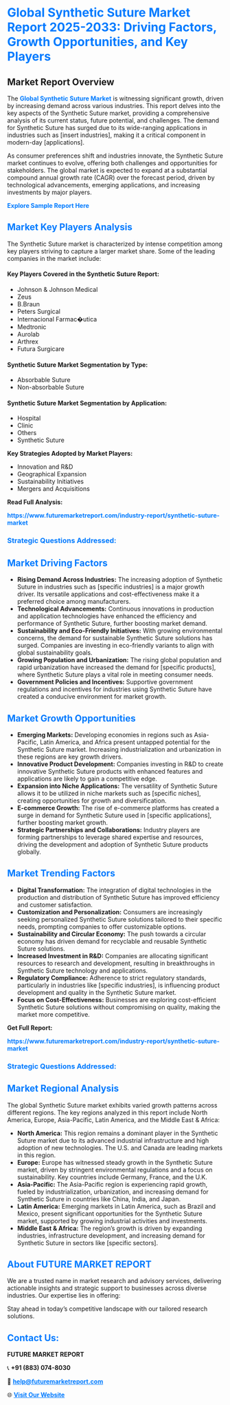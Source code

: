 <h1 style="color: #007BFF;">Global Synthetic Suture Market Report 2025-2033: Driving Factors, Growth Opportunities, and Key Players</h1>

<section id="overview">
<h2>Market Report Overview</h2>
<p>The <a href="https://www.futuremarketreport.com/industry-report/synthetic-suture-market" style="color: #007BFF; text-decoration: none;"><strong>Global Synthetic Suture Market</strong></a> is witnessing significant growth, driven by increasing demand across various industries. This report delves into the key aspects of the Synthetic Suture market, providing a comprehensive analysis of its current status, future potential, and challenges. The demand for Synthetic Suture has surged due to its wide-ranging applications in industries such as [insert industries], making it a critical component in modern-day [applications].</p>
<p>As consumer preferences shift and industries innovate, the Synthetic Suture market continues to evolve, offering both challenges and opportunities for stakeholders. The global market is expected to expand at a substantial compound annual growth rate (CAGR) over the forecast period, driven by technological advancements, emerging applications, and increasing investments by major players.</p>
</section>

<section id="overview">
<p><a href="https://www.futuremarketreport.com/request-sample/reportId=123362" style="color: #007BFF; text-decoration: none;"><strong>Explore Sample Report Here</strong></a></p>
</section>

<section id="key-players">
<h2 style="color: #007BFF;">Market Key Players Analysis</h2>
<p>The Synthetic Suture market is characterized by intense competition among key players striving to capture a larger market share. Some of the leading companies in the market include:</p>
<h4>Key Players Covered in the Synthetic Suture Report:</h4>
<ul><li>Johnson &amp; Johnson Medical</li><li>Zeus</li><li>B.Braun</li><li>Peters Surgical</li><li>Internacional Farmac�utica</li><li>Medtronic</li><li>Aurolab</li><li>Arthrex</li><li>Futura Surgicare</li></ul>
<h4>Synthetic Suture Market Segmentation by Type:</h4>
<ul><li>Absorbable Suture</li><li>Non-absorbable Suture</li></ul>

<h4>Synthetic Suture Market Segmentation by Application:</h4>
<ul><li>Hospital</li><li>Clinic</li><li>Others</li><li>Synthetic Suture</li></ul>
<p><strong>Key Strategies Adopted by Market Players:</strong></p>
<ul>
<li>Innovation and R&D</li>
<li>Geographical Expansion</li>
<li>Sustainability Initiatives</li>
<li>Mergers and Acquisitions</li>
</ul>
</section>

<section>
<p><strong>Read Full Analysis: </strong></p><a href="https://www.futuremarketreport.com/industry-report/synthetic-suture-market" style="color: #007BFF; text-decoration: none;"><strong>https://www.futuremarketreport.com/industry-report/synthetic-suture-market</strong></a>
<h3 style="color: #007BFF;">Strategic Questions Addressed:</h3>
</section>

<section id="driving-factors">
<h2 style="color: #007BFF;">Market Driving Factors</h2>
<ul>
<li><strong>Rising Demand Across Industries:</strong> The increasing adoption of Synthetic Suture in industries such as [specific industries] is a major growth driver. Its versatile applications and cost-effectiveness make it a preferred choice among manufacturers.</li>
<li><strong>Technological Advancements:</strong> Continuous innovations in production and application technologies have enhanced the efficiency and performance of Synthetic Suture, further boosting market demand.</li>
<li><strong>Sustainability and Eco-Friendly Initiatives:</strong> With growing environmental concerns, the demand for sustainable Synthetic Suture solutions has surged. Companies are investing in eco-friendly variants to align with global sustainability goals.</li>
<li><strong>Growing Population and Urbanization:</strong> The rising global population and rapid urbanization have increased the demand for [specific products], where Synthetic Suture plays a vital role in meeting consumer needs.</li>
<li><strong>Government Policies and Incentives:</strong> Supportive government regulations and incentives for industries using Synthetic Suture have created a conducive environment for market growth.</li>
</ul>
</section>

<section id="growth-opportunities">
<h2 style="color: #007BFF;">Market Growth Opportunities</h2>
<ul>
<li><strong>Emerging Markets:</strong> Developing economies in regions such as Asia-Pacific, Latin America, and Africa present untapped potential for the Synthetic Suture market. Increasing industrialization and urbanization in these regions are key growth drivers.</li>
<li><strong>Innovative Product Development:</strong> Companies investing in R&D to create innovative Synthetic Suture products with enhanced features and applications are likely to gain a competitive edge.</li>
<li><strong>Expansion into Niche Applications:</strong> The versatility of Synthetic Suture allows it to be utilized in niche markets such as [specific niches], creating opportunities for growth and diversification.</li>
<li><strong>E-commerce Growth:</strong> The rise of e-commerce platforms has created a surge in demand for Synthetic Suture used in [specific applications], further boosting market growth.</li>
<li><strong>Strategic Partnerships and Collaborations:</strong> Industry players are forming partnerships to leverage shared expertise and resources, driving the development and adoption of Synthetic Suture products globally.</li>
</ul>
</section>

<section id="trending-factors">
<h2 style="color: #007BFF;">Market Trending Factors</h2>
<ul>
<li><strong>Digital Transformation:</strong> The integration of digital technologies in the production and distribution of Synthetic Suture has improved efficiency and customer satisfaction.</li>
<li><strong>Customization and Personalization:</strong> Consumers are increasingly seeking personalized Synthetic Suture solutions tailored to their specific needs, prompting companies to offer customizable options.</li>
<li><strong>Sustainability and Circular Economy:</strong> The push towards a circular economy has driven demand for recyclable and reusable Synthetic Suture solutions.</li>
<li><strong>Increased Investment in R&D:</strong> Companies are allocating significant resources to research and development, resulting in breakthroughs in Synthetic Suture technology and applications.</li>
<li><strong>Regulatory Compliance:</strong> Adherence to strict regulatory standards, particularly in industries like [specific industries], is influencing product development and quality in the Synthetic Suture market.</li>
<li><strong>Focus on Cost-Effectiveness:</strong> Businesses are exploring cost-efficient Synthetic Suture solutions without compromising on quality, making the market more competitive.</li>
</ul>
</section>

<section>
<p><strong>Get Full Report: </strong></p><a href="https://www.futuremarketreport.com/industry-report/synthetic-suture-market" style="color: #007BFF; text-decoration: none;"><strong>https://www.futuremarketreport.com/industry-report/synthetic-suture-market</strong></a>
<h3 style="color: #007BFF;">Strategic Questions Addressed:</h3>
</section>


<section id="regional-analysis">
<h2 style="color: #007BFF;">Market Regional Analysis</h2>
<p>The global Synthetic Suture market exhibits varied growth patterns across different regions. The key regions analyzed in this report include North America, Europe, Asia-Pacific, Latin America, and the Middle East & Africa:</p>
<ul>
<li><strong>North America:</strong> This region remains a dominant player in the Synthetic Suture market due to its advanced industrial infrastructure and high adoption of new technologies. The U.S. and Canada are leading markets in this region.</li>
<li><strong>Europe:</strong> Europe has witnessed steady growth in the Synthetic Suture market, driven by stringent environmental regulations and a focus on sustainability. Key countries include Germany, France, and the U.K.</li>
<li><strong>Asia-Pacific:</strong> The Asia-Pacific region is experiencing rapid growth, fueled by industrialization, urbanization, and increasing demand for Synthetic Suture in countries like China, India, and Japan.</li>
<li><strong>Latin America:</strong> Emerging markets in Latin America, such as Brazil and Mexico, present significant opportunities for the Synthetic Suture market, supported by growing industrial activities and investments.</li>
<li><strong>Middle East & Africa:</strong> The region’s growth is driven by expanding industries, infrastructure development, and increasing demand for Synthetic Suture in sectors like [specific sectors].</li>
</ul>
</section>

<footer>
<h2 style="color: #007BFF;">About FUTURE MARKET REPORT</h2>
<p>We are a trusted name in market research and advisory services, delivering actionable insights and strategic support to businesses across diverse industries. Our expertise lies in offering:</p>

<p>Stay ahead in today’s competitive landscape with our tailored research solutions.</p>

<h2 style="color: #007BFF;">Contact Us:</h2>
<p><strong>FUTURE MARKET REPORT</strong></p>
<p>📞 <strong>+91 (883) 074-8030</strong></p>
<p>📧 <strong><a href="mailto:help@futuremarketreport.com" style="color: #007BFF;">help@futuremarketreport.com</a></strong></p>
<p>🌐 <strong><a href="https://www.futuremarketreport.com/" style="color: #007BFF;">Visit Our Website</a></strong></p>
</footer>